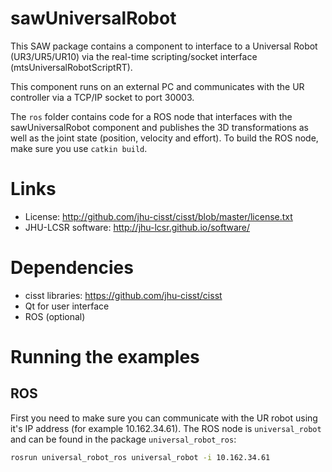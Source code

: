 
# sawUniversalRobot

This SAW package contains a component to interface to a Universal Robot (UR3/UR5/UR10) via
the real-time scripting/socket interface (mtsUniversalRobotScriptRT).

This component runs on an external PC and communicates with the UR controller via a TCP/IP socket
to port 30003.

The `ros` folder contains code for a ROS node that interfaces with the
sawUniversalRobot component and publishes the 3D transformations as
well as the joint state (position, velocity and effort).  To build
the ROS node, make sure you use `catkin build`.


# Links
 * License: http://github.com/jhu-cisst/cisst/blob/master/license.txt
 * JHU-LCSR software: http://jhu-lcsr.github.io/software/

# Dependencies
 * cisst libraries: https://github.com/jhu-cisst/cisst
 * Qt for user interface
 * ROS (optional)

# Running the examples

## ROS

First you need to make sure you can communicate with the UR robot using it's IP address (for example 10.162.34.61).  The ROS node is `universal_robot` and can be found in the package `universal_robot_ros`:
```sh
rosrun universal_robot_ros universal_robot -i 10.162.34.61
```
